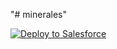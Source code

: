 "# minerales" 

<a href="https://githubsfdeploy.herokuapp.com?owner=afawcett&repo=muenzpraeger/salesforce-einstein-platform-apex">
  <img alt="Deploy to Salesforce"
       src="https://raw.githubusercontent.com/afawcett/githubsfdeploy/master/deploy.png">
</a>
